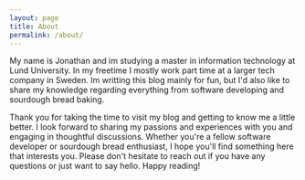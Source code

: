 ```yaml
---
layout: page
title: About
permalink: /about/
---
```


My name is Jonathan and im studying a master in information technology at Lund University. In my freetime I mostly work part time at a larger tech company in Sweden.
Im writting this blog mainly for fun, but I'd also like to share my knowledge regarding everything from software developing and sourdough bread baking.

Thank you for taking the time to visit my blog and getting to know me a little better. I look forward to sharing my passions and experiences with you and engaging in thoughtful discussions. Whether you're a fellow software developer or sourdough bread enthusiast, I hope you'll find something here that interests you. Please don't hesitate to reach out if you have any questions or just want to say hello. Happy reading!
